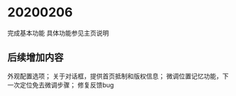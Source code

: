 20200206
====

完成基本功能
具体功能参见主页说明

后续增加内容
----
外观配置选项；
关于对话框，提供首页抵制和版权信息；
微调位置记忆功能，下一次定位免去微调步骤；
修复反馈bug
